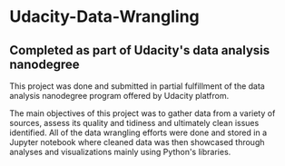 # Udacity-Data-Wrangling

## Completed as part of Udacity's data analysis nanodegree

This project was done and submitted in partial fulfillment of the data analysis nanodegree program offered by Udacity platfrom.

The main objectives of this project was to gather data from a variety of sources, assess its quality and tidiness and ultimately clean issues identified.
All of the data wrangling efforts were done and stored in a Jupyter notebook where cleaned data was then showcased through analyses and visualizations mainly using Python's libraries.
